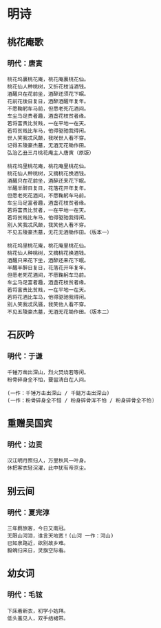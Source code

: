 # 明诗

## 桃花庵歌
### 明代：唐寅
```
桃花坞裏桃花庵，桃花庵裏桃花仙。
桃花仙人种桃树，又折花枝当酒钱。
酒醒只在花前坐，酒醉还须花下眠。
花前花後日复日，酒醉酒醒年复年。
不愿鞠躬车马前，但愿老死花酒间。
车尘马足贵者趣，酒盏花枝贫者缘。
若将富贵比贫贱，一在平地一在天。
若将贫贱比车马，他得驱驰我得闲。
世人笑我忒风颠，我咲世人看不穿。
记得五陵豪杰墓，无酒无花锄作田。
弘治乙丑三月桃花庵主人唐寅（原版）

桃花坞里桃花庵，桃花庵里桃花仙。
桃花仙人种桃树，又摘桃花换酒钱。
酒醒只在花前坐，酒醉还来花下眠。
半醒半醉日复日，花落花开年复年。
但愿老死花酒间，不愿鞠躬车马前。
车尘马足富者趣，酒盏花枝贫者缘。
若将富贵比贫者，一在平地一在天。
若将贫贱比车马，他得驱驰我得闲。
别人笑我忒风颠，我笑他人看不穿。
不见五陵豪杰墓，无花无酒锄作田。（版本一）

桃花坞里桃花庵，桃花庵里桃花仙。
桃花仙人种桃树，又摘桃花换酒钱。
酒醒只来花下坐，酒醉还来花下眠。
半醒半醉日复日，花落花开年复年。
但愿老死花酒间，不愿鞠躬车马前。
车尘马足富者趣，酒盏花枝贫者缘。
若将富贵比贫贱，一在平地一在天。
若将花酒比车马，他得驱驰我得闲。
别人笑我忒风骚，我笑他人看不穿。
不见五陵豪杰墓，无酒无花锄作田。（版本二）
```

## 石灰吟
### 明代：于谦
```
千锤万凿出深山，烈火焚烧若等闲。
粉骨碎身全不怕，要留清白在人间。

(一作：千锤万击出深山 / 千鎚万击出深山)
(一作：粉骨碎身全不惜 / 粉身碎骨浑不怕 / 粉身碎骨全不怕)
```

## 重赠吴国宾
### 明代：边贡
```
汉江明月照归人，万里秋风一叶身。
休把客衣轻浣濯，此中犹有帝京尘。
```

## 别云间
### 明代：夏完淳
```
三年羁旅客，今日又南冠。
无限山河泪，谁言天地宽！(山河 一作：河山)
已知泉路近，欲别故乡难。
毅魄归来日，灵旗空际看。
```

## 幼女词
### 明代：毛铉
```
下床着新衣，初学小姑拜。
低头羞见人，双手结裙带。
```